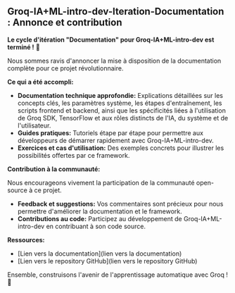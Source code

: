 ##  Groq-IA+ML-intro-dev-Iteration-Documentation : Annonce et contribution

**Le cycle d'itération "Documentation" pour Groq-IA+ML-intro-dev est terminé !** 🎉 

Nous sommes ravis d'annoncer la mise à disposition de la documentation complète pour ce projet révolutionnaire. 

**Ce qui a été accompli:**

* **Documentation technique approfondie:**  Explications détaillées sur les concepts clés, les paramètres système, les étapes d'entraînement, les scripts frontend et backend, ainsi que les spécificités liées à l'utilisation de Groq SDK, TensorFlow et aux rôles distincts de l'IA, du système et de l'utilisateur.
* **Guides pratiques:** Tutoriels étape par étape pour permettre aux développeurs de démarrer rapidement avec Groq-IA+ML-intro-dev.
* **Exercices et cas d'utilisation:** Des exemples concrets pour illustrer les possibilités offertes par ce framework.

**Contribution à la communauté:**

Nous encourageons vivement la participation de la communauté open-source à ce projet. 

* **Feedback et suggestions:**  Vos commentaires sont précieux pour nous permettre d'améliorer la documentation et le framework.
* **Contributions au code:**  Participez au développement de Groq-IA+ML-intro-dev en contribuant à son code source.

**Ressources:**

* [Lien vers la documentation](lien vers la documentation)
* [Lien vers le repository GitHub](lien vers le repository GitHub)

Ensemble, construisons l'avenir de l'apprentissage automatique avec Groq ! 💪


